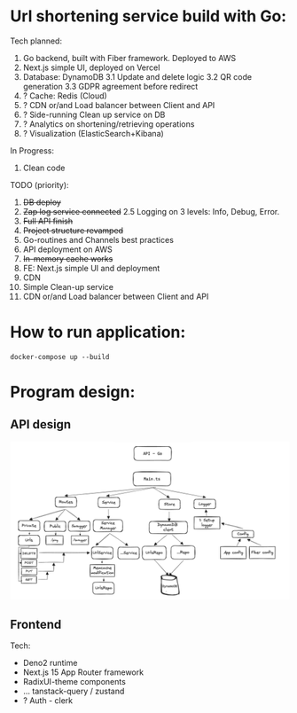 # Url shortening service build with Go:

Tech planned:

1. Go backend, built with Fiber framework. Deployed to AWS
2. Next.js simple UI, deployed on Vercel
3. Database: DynamoDB
   3.1 Update and delete logic
   3.2 QR code generation
   3.3 GDPR agreement before redirect
4. ? Cache: Redis (Cloud)
5. ? CDN or/and Load balancer between Client and API
6. ? Side-running Clean up service on DB
7. ? Analytics on shortening/retrieving operations
8. ? Visualization (ElasticSearch+Kibana)

In Progress:

1. Clean code

TODO (priority):

1. ~~DB deploy~~
2. ~~Zap log service connected~~
   2.5 Logging on 3 levels: Info, Debug, Error.
3. ~~Full API finish~~
4. ~~Project structure revamped~~
5. Go-routines and Channels best practices
6. API deployment on AWS
7. ~~In-memory cache works~~
8. FE: Next.js simple UI and deployment
9. CDN
10. Simple Clean-up service
11. CDN or/and Load balancer between Client and API

# How to run application:

```
docker-compose up --build
```

# Program design:

## API design

![API design](API%20design.png)

## Frontend

Tech:

- Deno2 runtime
- Next.js 15 App Router framework
- RadixUI-theme components
- ... tanstack-query / zustand
- ? Auth - clerk
